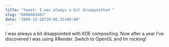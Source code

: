 ```yaml
---
title: "tweet: I was always a bit disappointed "
slug: "6806803483"
date: "2009-12-18T20:06:31+00:00"
---
```

I was always a bit disappointed with KDE compositing. Now after a year I've discovered I was using XRender. Switch to OpenGL and Im rocking!